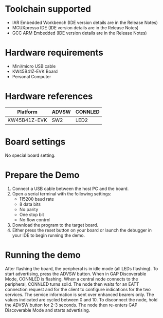 Toolchain supported
===================
- IAR Embedded Workbench (IDE version details are in the Release Notes)
- MCUXpresso IDE (IDE version details are in the Release Notes)
- GCC ARM Embedded (IDE version details are in the Release Notes)

Hardware requirements
=====================
- Mini/micro USB cable
- KW45B41Z-EVK Board
- Personal Computer

Hardware references
=====================

| Platform                 | ADVSW      | CONNLED   |
| ------------------------ | -----------| --------  |
| KW45B41Z-EVK             | SW2        | LED2      |

Board settings
============
No special board setting.

Prepare the Demo
================
1.  Connect a USB cable between the host PC and the board.
2.  Open a serial terminal with the following settings:
    - 115200 baud rate
    - 8 data bits
    - No parity
    - One stop bit
    - No flow control
3.  Download the program to the target board.
4.  Either press the reset button on your board or launch the debugger in your IDE to begin running the demo.

Running the demo
================
After flashing the board, the peripheral is in idle mode (all LEDs flashing). To start advertising, press the
ADVSW button. When in GAP Discoverable Mode, CONNLED is flashing. When a central node connects
to the peripheral, CONNLED turns solid. The node then waits for an EATT connection request and for the
client to configure indications for the two services. The service information is sent over enhanced bearers only.
The values indicated are cycled between 0 and 10. To disconnect the node, hold the ADVSW button for 2-3
seconds. The node then re-enters GAP Discoverable Mode and starts advertising.